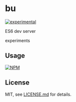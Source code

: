 # bu

[![experimental](http://badges.github.io/stability-badges/dist/experimental.svg)](http://github.com/badges/stability-badges)

ES6 dev server

experiments

## Usage

[![NPM](https://nodei.co/npm/bu.png)](https://www.npmjs.com/package/bu)

## License

MIT, see [LICENSE.md](http://github.com/mattdesl/bu/blob/master/LICENSE.md) for details.
